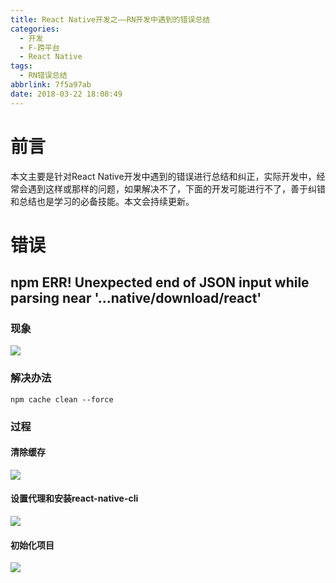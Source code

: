 ```yaml
---
title: React Native开发之——RN开发中遇到的错误总结
categories:
  - 开发
  - F-跨平台
  - React Native
tags:
  - RN错误总结
abbrlink: 7f5a97ab
date: 2018-03-22 18:08:49
---
```


# 前言 
本文主要是针对React Native开发中遇到的错误进行总结和纠正，实际开发中，经常会遇到这样或那样的问题，如果解决不了，下面的开发可能进行不了，善于纠错和总结也是学习的必备技能。本文会持续更新。    

<!--more-->

# 错误 

## npm ERR! Unexpected end of JSON input while parsing near '...native/download/react'
### 现象 
![][1]  
### 解决办法

	npm cache clean --force
### 过程 
#### 清除缓存
![][2]
#### 设置代理和安装react-native-cli
![][3]
#### 初始化项目
![][4]  



[1]: https://cdn.jsdelivr.net/gh/PGzxc/CDN@master/blog-image/rn-error-cache.png
[2]: https://cdn.jsdelivr.net/gh/PGzxc/CDN@master/blog-image/rn-error-clear-cache.png
[3]: https://cdn.jsdelivr.net/gh/PGzxc/CDN@master/blog-image/rn-error-set-registry.png
[4]: https://cdn.jsdelivr.net/gh/PGzxc/CDN@master/blog-image/rn-error-init.png
